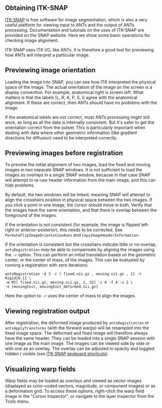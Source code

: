 ## Obtaining ITK-SNAP 

[ITK-SNAP](http://itksnap.org) is free software for image segmentation, which is also a very useful platform for viewing input to ANTs and the output of ANTs processing. Documentation and tutorials on the uses of ITK-SNAP are provided on the SNAP website. Here we show some basic operations for checking image alignment.

ITK-SNAP uses ITK I/O, like ANTs. It is therefore a good tool for previewing how ANTs will interpret a particular image. 


## Previewing image orientation 

Loading the image into SNAP, you can see how ITK interpreted the physical space of the image. The actual orientation of the image on the screen is a display convention. For example, anatomical right is screen left. What matters is that the labels (L, R, A, P, S, I) agree with the anatomical alignment. If these are correct, then ANTs should have no problems with the image.

If the anatomical labels are not correct, most ANTs processing might still work, as long as all the data is internally consistent. But it's safer to get the orientation correct from the outset. This is particularly important when dealing with data where other geometric information (like gradient directions for diffusion) need to be interpreted correctly.


## Previewing images before registration

To preview the initial alignment of two images, load the fixed and moving images in two separate SNAP windows. It is not sufficient to load the images as overlays in a single SNAP window, because in that case SNAP will attempt to re-use header information from the main image, and this can hide problems.

By default, the two windows will be linked, meaning SNAP will attempt to align the crosshairs position in physical space between the two images. If you click a point in one image, the cursor should move in both. Verify that the images have the same orientation, and that there is overlap between the foreground of the images.

If the orientation is not consistent (for example, the image is flipped left-right or anterior-posterior), this needs to be corrected. See `PermuteFlipImageOrientationAxes` and `CopyImageHeaderInformation`. 

If the orientation is consistent but the crosshairs indicate little or no overlap, `antsRegistration` _may_ be able to compensate by aligning the images using the `-r` option. This can perform an initial translation based on the geometric center, or the center of mass, of the images. This can be evaluated by running a registration with zero iterations:

```
antsRegistration -d 3 -r [ fixed.nii.gz , moving.nii.gz , 1] -t Rigid[0.1] \
-m MI[ fixed.nii.gz, moving.nii.gz, 1, 32] -c 0 -f 4 -s 2 \
-o [movingInit, movingInit_deformed.nii.gz] 
```

Here the option to `-r` uses the center of mass to align the images.


## Viewing registration output

After registration, the deformed image produced by `antsRegistration` or `antsApplyTransforms` (with the forward warps) will be resampled into the fixed image space. The deformed and fixed image will therefore always have the same header. They can be loaded into a single SNAP session with one image as the main image. The images can be viewed side by side or with one as an overlay. The overlay can be adjusted in opacity and toggled hidden / visible (see [ITK-SNAP keyboard shortcuts](http://www.itksnap.org/pmwiki/uploads/Documentation/snap_shortcuts_v3.pdf)).


## Visualizing warp fields

Warp fields may be loaded as overlays and viewed as vector images (displayed as color-coded vectors, magnitude, or component images) or as a deformation grid. To access these options, right-click the warp field image in the "Cursor Inspector", or navigate to the layer inspector from the Tools menu.